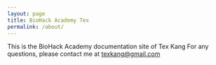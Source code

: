 ```yaml
---
layout: page
title: BioHack Academy Tex
permalink: /about/
---
```


This is the BioHack Academy documentation site of Tex Kang
For any questions, please contact me at texkang@gmail.com
